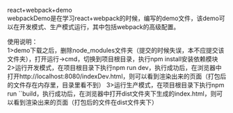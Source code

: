 react+webpack+demo     
 webpackDemo是在学习react+webpack的时候，编写的demo文件，该demo可以在开发模式、生产模式运行，其中包括webpack的高级配置。  
 
 使用说明：  
 1>demo下载之后，删除node_modules文件夹（提交的时候失误，本不应提交该文件夹），打开运行->cmd，切换到项目根目录，执行npm install安装依赖模块  
 2>运行开发模式，在项目根目录下执行npm run dev，执行成功后，在浏览器中打开http://localhost:8080/indexDev.html，则可以看到渲染出来的页面（打包后的文件存在内存里，目录里看不到）
 3>运行生产模式，在项目根目录下执行npm run ``build，执行成功后，在浏览器中打开dist文件夹下生成的index.html，则可以看到渲染出来的页面（打包后的文件在dist文件夹下）  

